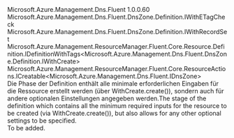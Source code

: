 <Type Name="IWithCreate" FullName="Microsoft.Azure.Management.Dns.Fluent.DnsZone.Definition.IWithCreate">
  <TypeSignature Language="C#" Value="public interface IWithCreate : Microsoft.Azure.Management.Dns.Fluent.DnsZone.Definition.IWithETagCheck, Microsoft.Azure.Management.Dns.Fluent.DnsZone.Definition.IWithRecordSet, Microsoft.Azure.Management.ResourceManager.Fluent.Core.Resource.Definition.IDefinitionWithTags&lt;Microsoft.Azure.Management.Dns.Fluent.DnsZone.Definition.IWithCreate&gt;, Microsoft.Azure.Management.ResourceManager.Fluent.Core.ResourceActions.ICreatable&lt;Microsoft.Azure.Management.Dns.Fluent.IDnsZone&gt;" />
  <TypeSignature Language="ILAsm" Value=".class public interface auto ansi abstract IWithCreate implements class Microsoft.Azure.Management.Dns.Fluent.DnsZone.Definition.IWithETagCheck, class Microsoft.Azure.Management.Dns.Fluent.DnsZone.Definition.IWithRecordSet, class Microsoft.Azure.Management.ResourceManager.Fluent.Core.Resource.Definition.IDefinitionWithTags`1&lt;class Microsoft.Azure.Management.Dns.Fluent.DnsZone.Definition.IWithCreate&gt;, class Microsoft.Azure.Management.ResourceManager.Fluent.Core.ResourceActions.ICreatable`1&lt;class Microsoft.Azure.Management.Dns.Fluent.IDnsZone&gt;, class Microsoft.Azure.Management.ResourceManager.Fluent.Core.ResourceActions.IIndexable" />
  <TypeSignature Language="DocId" Value="T:Microsoft.Azure.Management.Dns.Fluent.DnsZone.Definition.IWithCreate" />
  <TypeSignature Language="VB.NET" Value="Public Interface IWithCreate&#xA;Implements ICreatable(Of IDnsZone), IDefinitionWithTags(Of IWithCreate), IWithETagCheck, IWithRecordSet" />
  <TypeSignature Language="F#" Value="type IWithCreate = interface&#xA;    interface ICreatable&lt;IDnsZone&gt;&#xA;    interface IIndexable&#xA;    interface IWithRecordSet&#xA;    interface IWithETagCheck&#xA;    interface IDefinitionWithTags&lt;IWithCreate&gt;" />
  <AssemblyInfo>
    <AssemblyName>Microsoft.Azure.Management.Dns.Fluent</AssemblyName>
    <AssemblyVersion>1.0.0.60</AssemblyVersion>
  </AssemblyInfo>
  <Interfaces>
    <Interface>
      <InterfaceName>Microsoft.Azure.Management.Dns.Fluent.DnsZone.Definition.IWithETagCheck</InterfaceName>
    </Interface>
    <Interface>
      <InterfaceName>Microsoft.Azure.Management.Dns.Fluent.DnsZone.Definition.IWithRecordSet</InterfaceName>
    </Interface>
    <Interface>
      <InterfaceName>Microsoft.Azure.Management.ResourceManager.Fluent.Core.Resource.Definition.IDefinitionWithTags&lt;Microsoft.Azure.Management.Dns.Fluent.DnsZone.Definition.IWithCreate&gt;</InterfaceName>
    </Interface>
    <Interface>
      <InterfaceName>Microsoft.Azure.Management.ResourceManager.Fluent.Core.ResourceActions.ICreatable&lt;Microsoft.Azure.Management.Dns.Fluent.IDnsZone&gt;</InterfaceName>
    </Interface>
  </Interfaces>
  <Docs>
    <summary>
            <span data-ttu-id="0c6c5-101">Die Phase der Definition enthält alle minimale erforderlichen Eingaben für die Ressource erstellt werden (über WithCreate.create()), sondern auch für andere optionalen Einstellungen angegeben werden.</span><span class="sxs-lookup"><span data-stu-id="0c6c5-101">The stage of the definition which contains all the minimum required inputs for the resource to be created (via  WithCreate.create()), but also allows for any other optional settings to be specified.</span></span>
            </summary>
    <remarks>To be added.</remarks>
  </Docs>
  <Members />
</Type>